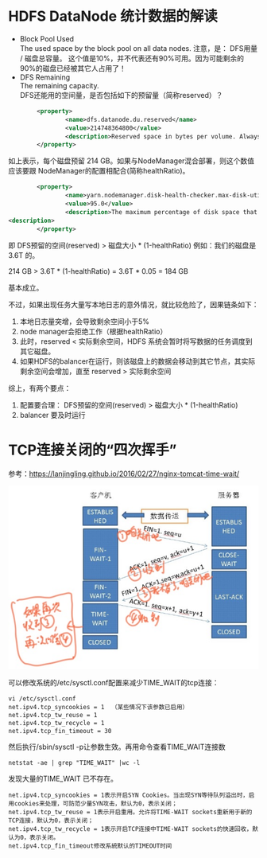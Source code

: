 # HDFS DataNode 统计数据的解读
* Block Pool Used  
The used space by the block pool on all data nodes.
注意，是：   DFS用量 / 磁盘总容量。 这个值是10%，并不代表还有90%可用。因为可能剩余的90%的磁盘已经被其它人占用了！
* DFS Remaining  
The remaining capacity.  
DFS还能用的空间量，是否包括如下的预留量（简称reserved）？
```xml
        <property>
                <name>dfs.datanode.du.reserved</name>
                <value>214748364800</value>
                <description>Reserved space in bytes per volume. Always leave this much space free for non dfs use.</description>
        </property>
```
如上表示，每个磁盘预留 214 GB。如果与NodeManager混合部署，则这个数值应该要跟 NodeManager的配置相配合(简称healthRatio)。

```xml
        <property>
                <name>yarn.nodemanager.disk-health-checker.max-disk-utilization-per-disk-percentage</name>
                <value>95.0</value>
                <description>The maximum percentage of disk space that may be utilized before a disk is marked as unhealthy by the disk checker service. This check is run for every disk used by the NodeManager. The default value is 90 i.e. 90% of the disk can be used.
<description>
        </property>
```

即 DFS预留的空间(reserved) > 磁盘大小 * (1-healthRatio) 
例如：我们的磁盘是 3.6T 的。

214 GB > 3.6T * (1-healthRatio) = 3.6T * 0.05 = 184 GB

基本成立。

不过，如果出现任务大量写本地日志的意外情况，就比较危险了，因果链条如下：
1. 本地日志量突增，会导致剩余空间小于5%
1. node manager会拒绝工作（根据healthRatio）
1. 此时，reserved < 实际剩余空间，HDFS 系统会暂时将写数据的任务调度到其它磁盘。
1. 如果HDFS的balancer在运行，则该磁盘上的数据会移动到其它节点，其实际剩余空间会增加，直至 reserved > 实际剩余空间

综上，有两个要点：
1. 配置要合理： DFS预留的空间(reserved) > 磁盘大小 * (1-healthRatio) 
1. balancer 要及时运行

# TCP连接关闭的“四次挥手”
参考：https://lanjingling.github.io/2016/02/27/nginx-tomcat-time-wait/

![img](https://raw.githubusercontent.com/hamlet-lee/blog/master/2019-07-24/tcp_close.jpg)  

可以修改系统的/etc/sysctl.conf配置来减少TIME_WAIT的tcp连接：
```shell
vi /etc/sysctl.conf
net.ipv4.tcp_syncookies = 1  （某些情况下该参数已启用）
net.ipv4.tcp_tw_reuse = 1
net.ipv4.tcp_tw_recycle = 1
net.ipv4.tcp_fin_timeout = 30
```
然后执行/sbin/sysctl -p让参数生效。再用命令查看TIME_WAIT连接数 
```shell
netstat -ae | grep "TIME_WAIT" |wc -l
```
发现大量的TIME_WAIT 已不存在。
```text
net.ipv4.tcp_syncookies = 1表示开启SYN Cookies。当出现SYN等待队列溢出时，启用cookies来处理，可防范少量SYN攻击，默认为0，表示关闭；
net.ipv4.tcp_tw_reuse = 1表示开启重用。允许将TIME-WAIT sockets重新用于新的TCP连接，默认为0，表示关闭；
net.ipv4.tcp_tw_recycle = 1表示开启TCP连接中TIME-WAIT sockets的快速回收，默认为0，表示关闭。
net.ipv4.tcp_fin_timeout修改系統默认的TIMEOUT时间
```
